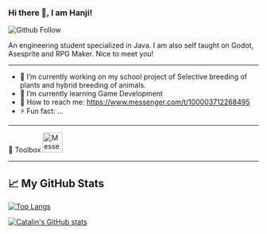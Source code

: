### Hi there 👋, I am Hanji!

![Github Follow](https://img.shields.io/github/followers/hans-min?style=social)

An engineering student specialized in Java. I am also self taught on Godot, Asesprite and RPG Maker.
Nice to meet you!

---

- 🔭 I’m currently working on my school project of Selective breeding of plants and hybrid breeding of animals.
- 🌱 I’m currently learning Game Development
- 💬 How to reach me: https://www.messenger.com/t/100003712268495
- ⚡ Fun fact: ...
---
🧰 Toolbox
<img src="https://worldvectorlogo.com/download/facebook-messenger-3.svg" alt="Messenger Logo" width="40" height="40"/>


---

## &#x1f4c8; My GitHub Stats

[![Top Langs](https://github-readme-stats.vercel.app/api/top-langs/?username=<hans-min>&hide=java,html,css&theme=tokyonight)](https://github.com/anuraghazra/github-readme-stats)

[![Catalin's GitHub stats](https://github-readme-stats.vercel.app/api?username=<hans-min>&theme=dracula)](https://github.com/anuraghazra/github-readme-stats)
